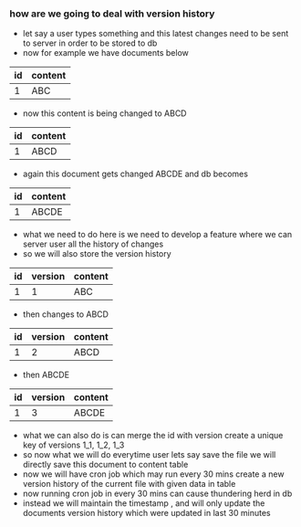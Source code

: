 ### how are we going to deal with version history 
- let say a user types something and this latest changes need to be sent to server in order to be stored to db
- now for example we have documents below

| id | content |
|----|---------|
| 1  | ABC     |

- now this content is being changed to ABCD

| id | content |
|----|---------|
| 1  | ABCD    |

- again this document gets changed ABCDE and db becomes

| id | content |
|----|---------|
| 1  | ABCDE   |

-  what we need to do here is we need to develop a feature where we can server user all the history of changes
-  so we will also store the version history

| id | version | content |
|----|---------|---------|
| 1  | 1       | ABC     |

- then changes to ABCD

| id | version | content |
|----|---------|---------|
| 1  | 2       | ABCD    |

- then ABCDE

| id | version | content |
|----|---------|---------|
| 1  | 3       | ABCDE   |

- what we can also do is can merge the id with version create a unique key of versions 1_1, 1_2, 1_3
- so now what we will do everytime user lets say save the file we will directly save this document to content table
- now we will have cron job which may run every 30 mins create a new version history of the current file with given data in table
- now running cron job in every 30 mins can cause thundering herd in db
- instead we will maintain the timestamp , and will only update the documents version history which were updated in last 30 minutes
